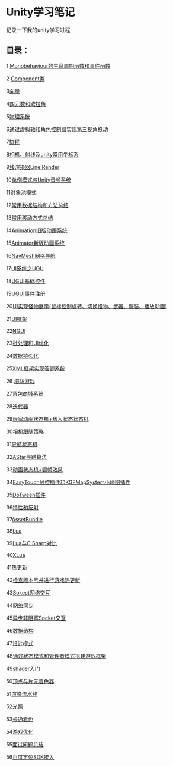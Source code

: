 # Unity学习笔记

记录一下我的unity学习过程

## 目录：

1 [Monobehaviour的生命周期函数和事件函数](https://github.com/zhushouheng/Unity-learning/blob/main/note/Monobehaviour%E7%9A%84%E7%94%9F%E5%91%BD%E5%91%A8%E6%9C%9F%E5%87%BD%E6%95%B0%E5%92%8C%E4%BA%8B%E4%BB%B6%E5%87%BD%E6%95%B0.md)

2 [Component类](https://github.com/zhushouheng/Unity-learning/blob/main/note/Component%E7%B1%BB.md)

3[向量](https://github.com/shishouheng/Unity-learning/blob/main/note/%E5%90%91%E9%87%8F.md)

4[四元数和欧拉角](https://github.com/shishouheng/Unity-learning/blob/main/note/%E5%9B%9B%E5%85%83%E6%95%B0%E5%92%8C%E6%AC%A7%E6%8B%89%E8%A7%92.md)

5[物理系统](https://github.com/shishouheng/Unity-learning/blob/main/note/%E7%89%A9%E7%90%86%E7%B3%BB%E7%BB%9F.md)

6[通过虚拟轴和角色控制器实现第三视角移动](https://github.com/shishouheng/Unity-learning/blob/main/note/%E9%80%9A%E8%BF%87%E8%99%9A%E6%8B%9F%E8%BD%B4%E5%92%8C%E8%A7%92%E8%89%B2%E6%8E%A7%E5%88%B6%E5%99%A8%E5%AE%9E%E7%8E%B0%E7%AC%AC%E4%B8%89%E8%A7%86%E8%A7%92%E7%A7%BB%E5%8A%A8.md)

7[协程](https://github.com/shishouheng/Unity-learning/blob/main/note/%E5%8D%8F%E7%A8%8B.md)

8[相机、射线及unity常用坐标系](https://github.com/shishouheng/Unity-learning/blob/main/note/%E7%9B%B8%E6%9C%BA%E3%80%81%E5%B0%84%E7%BA%BF%E5%8F%8Aunity%E5%B8%B8%E7%94%A8%E5%9D%90%E6%A0%87%E7%B3%BB.md)

9[线渲染器Line Render](https://github.com/shishouheng/Unity-learning/blob/main/note/%E7%BA%BF%E6%B8%B2%E6%9F%93%E5%99%A8Line%20Render.md)

10[单例模式与Unity音频系统](https://github.com/shishouheng/Unity-learning/blob/main/note/%E5%8D%95%E4%BE%8B%E6%A8%A1%E5%BC%8F%E4%B8%8EUnity%E9%9F%B3%E9%A2%91%E7%B3%BB%E7%BB%9F.md)

11[对象池模式](https://github.com/shishouheng/Unity-learning/blob/main/note/%E5%AF%B9%E8%B1%A1%E6%B1%A0%E6%A8%A1%E5%BC%8F.md)

12[常用数据结构和方法总结](https://github.com/shishouheng/Unity-learning/blob/main/note/%E5%B8%B8%E7%94%A8%E6%95%B0%E6%8D%AE%E7%BB%93%E6%9E%84%E5%92%8C%E6%96%B9%E6%B3%95%E6%80%BB%E7%BB%93.md)

13[常用移动方式总结](https://github.com/shishouheng/Unity-learning/blob/main/note/%E5%B8%B8%E7%94%A8%E7%A7%BB%E5%8A%A8%E6%96%B9%E5%BC%8F%E6%80%BB%E7%BB%93.md)

14[Animation旧版动画系统](https://github.com/shishouheng/Unity-learning/blob/main/note/Animation%E5%8A%A8%E7%94%BB%E7%B3%BB%E7%BB%9F.md)

15[Animator新版动画系统](https://github.com/shishouheng/Unity-learning/blob/main/note/Animator%E6%96%B0%E7%89%88%E5%8A%A8%E7%94%BB%E7%B3%BB%E7%BB%9F.md)

16[NavMesh网格导航](https://github.com/shishouheng/Unity-learning/blob/main/note/NavMesh%E7%BD%91%E6%A0%BC%E5%AF%BC%E8%88%AA.md)

17[UI系统之UGU](https://github.com/shishouheng/Unity-learning/blob/main/note/UI%E7%B3%BB%E7%BB%9F%E4%B9%8BUGUI.md)

18[UGUI基础控件](https://github.com/shishouheng/Unity-learning/blob/main/note/UGUI%E5%9F%BA%E7%A1%80%E6%8E%A7%E4%BB%B6.md)

19[UGUI事件注册](https://github.com/shishouheng/Unity-learning/blob/main/note/UGUI%E4%BA%8B%E4%BB%B6%E6%B3%A8%E5%86%8C.md)

20[UI实现怪物展示(鼠标控制旋转、切换怪物、武器、服装、播放动画)](https://github.com/shishouheng/Unity-learning/tree/main/note/UI%E5%AE%9E%E7%8E%B0%E6%80%AA%E7%89%A9%E5%B1%95%E7%A4%BA)

21[UI框架](https://github.com/shishouheng/Unity-learning/tree/main/note/UI%E6%A1%86%E6%9E%B6)

22[NGUI](https://github.com/shishouheng/Unity-learning/blob/main/note/NGUI.md)

23[批处理和UI优化](https://github.com/shishouheng/Unity-learning/blob/main/note/%E6%89%B9%E5%A4%84%E7%90%86%E5%92%8CUI%E4%BC%98%E5%8C%96.md)

24[数据持久化](https://github.com/shishouheng/Unity-learning/blob/main/note/%E6%95%B0%E6%8D%AE%E6%8C%81%E4%B9%85%E5%8C%96.md)

25[XML框架实现答题系统](https://github.com/shishouheng/Unity-learning/tree/main/note/XML%E6%A1%86%E6%9E%B6%E5%AE%9E%E7%8E%B0%E7%AD%94%E9%A2%98%E7%B3%BB%E7%BB%9F)

26 [塔防游戏](https://github.com/shishouheng/Unity-learning/tree/main/note/%E5%A1%94%E9%98%B2%E6%B8%B8%E6%88%8F/Project)

27[背包商城系统](https://github.com/shishouheng/Unity-learning/tree/main/note/Sqlite%E5%AE%9E%E7%8E%B0%E8%83%8C%E5%8C%85%E3%80%81%E8%A3%85%E5%A4%87%E3%80%81%E5%95%86%E5%9F%8E%E7%B3%BB%E7%BB%9F)

28[迭代器](https://github.com/shishouheng/Unity-learning/blob/main/note/%E8%BF%AD%E4%BB%A3%E5%99%A8.md)

29[玩家动画状态机+敌人状态状态机](https://github.com/shishouheng/Unity-learning/tree/main/note/%E7%8E%A9%E5%AE%B6%E5%8A%A8%E7%94%BB%E7%8A%B6%E6%80%81%E6%9C%BA%2B%E6%95%8C%E4%BA%BA%E7%8A%B6%E6%80%81%E7%8A%B6%E6%80%81%E6%9C%BA)

30[相机跟随策略](https://github.com/shishouheng/Unity-learning/blob/main/note/%E6%91%84%E5%83%8F%E6%9C%BA%E8%B7%9F%E9%9A%8F%E7%AD%96%E7%95%A5.md)

31[导航状态机](https://github.com/shishouheng/Unity-learning/tree/main/note/%E5%AF%BC%E8%88%AA%E7%8A%B6%E6%80%81%E6%9C%BA)

32[AStar寻路算法](https://github.com/shishouheng/Unity-learning/blob/main/note/AStar%E7%AE%97%E6%B3%95.md)

33[动画状态机+顿帧效果 ](https://github.com/shishouheng/Unity-learning/tree/main/note/%E5%8A%A8%E7%94%BB%E7%8A%B6%E6%80%81%E6%9C%BA%2B%E6%89%93%E5%87%BB%E6%84%9F%E6%95%88%E6%9E%9C)

34[EasyTouch触控插件和KGFMapSystem小地图插件](https://github.com/shishouheng/Unity-learning/blob/main/note/EasyTouch%E8%A7%A6%E6%8E%A7%E6%8F%92%E4%BB%B6%E5%92%8CKGFMapSystem%E5%B0%8F%E5%9C%B0%E5%9B%BE%E6%8F%92%E4%BB%B6.md)

35[DoTween插件](https://github.com/shishouheng/Unity-learning/blob/main/note/DoTween%E6%8F%92%E4%BB%B6.md)

36[特性和反射](https://github.com/shishouheng/Unity-learning/blob/main/note/%E7%89%B9%E6%80%A7%E5%92%8C%E5%8F%8D%E5%B0%84.md)

37[AssetBundle](https://github.com/shishouheng/Unity-learning/blob/main/note/AssetBundle.md)

38[Lua](https://github.com/shishouheng/Unity-learning/blob/main/note/Lua.md)

39[Lua与C Sharp对比](https://github.com/shishouheng/Unity-learning/blob/main/note/Lua%E4%B8%8EC%20Sharp%E5%AF%B9%E6%AF%94.md)

40[XLua](https://github.com/shishouheng/Unity-learning/blob/main/note/XLua.md)

41[热更新](https://github.com/shishouheng/Unity-learning/blob/main/note/%E7%83%AD%E6%9B%B4%E6%96%B0.md)

42[检查版本号并进行游戏热更新](https://github.com/shishouheng/Unity-learning/blob/main/note/%E6%A3%80%E6%9F%A5%E7%89%88%E6%9C%AC%E5%8F%B7%E5%B9%B6%E8%BF%9B%E8%A1%8C%E6%B8%B8%E6%88%8F%E6%9B%B4%E6%96%B0.md)

43[Sokect网络交互](https://github.com/shishouheng/Unity-learning/blob/main/note/Socket%E7%BD%91%E7%BB%9C%E4%BA%A4%E4%BA%92.md)

44[网络同步](https://github.com/shishouheng/Unity-learning/blob/main/note/%E7%BD%91%E7%BB%9C%E5%90%8C%E6%AD%A5.md)

45[异步非阻塞Socket交互](https://github.com/shishouheng/Unity-learning/blob/main/note/%E5%BC%82%E6%AD%A5%E9%9D%9E%E9%98%BB%E5%A1%9ESocket%E4%BA%A4%E4%BA%92.md)

46[数据结构](https://github.com/shishouheng/Unity-learning/blob/main/note/%E6%95%B0%E6%8D%AE%E7%BB%93%E6%9E%84.md)

47[设计模式](https://github.com/shishouheng/Unity-learning/blob/main/note/%E8%AE%BE%E8%AE%A1%E6%A8%A1%E5%BC%8F.md)

48[通过状态模式和管理者模式搭建游戏框架](https://github.com/shishouheng/Unity-learning/blob/main/note/%E9%80%9A%E8%BF%87%E7%8A%B6%E6%80%81%E6%A8%A1%E5%BC%8F%E5%92%8C%E7%AE%A1%E7%90%86%E8%80%85%E6%A8%A1%E5%BC%8F%E6%90%AD%E5%BB%BA%E6%B8%B8%E6%88%8F%E6%A1%86%E6%9E%B6.md)

49[shader入门](https://github.com/shishouheng/Unity-learning/blob/main/note/Shader%E5%85%A5%E9%97%A8.md#%E4%B8%89%E8%A1%A8%E9%9D%A2%E7%9D%80%E8%89%B2%E5%99%A8%E4%BB%A3%E7%A0%81%E7%BB%93%E6%9E%84)

50[顶点与片元着色器](https://github.com/shishouheng/Unity-learning/blob/main/note/%E9%A1%B6%E7%82%B9%E4%B8%8E%E7%89%87%E5%85%83%E7%9D%80%E8%89%B2%E5%99%A8.md)

51[渲染流水线](https://github.com/shishouheng/Unity-learning/blob/main/note/%E6%B8%B2%E6%9F%93%E6%B5%81%E6%B0%B4%E7%BA%BF.md)

52[光照](https://github.com/shishouheng/Unity-learning/blob/main/note/%E5%85%89%E7%85%A7.md)

53[卡通着色](https://github.com/shishouheng/Unity-learning/blob/main/note/%E5%8D%A1%E9%80%9A%E7%9D%80%E8%89%B2.md)

54[游戏优化](https://github.com/shishouheng/Unity-learning/blob/main/note/%E6%B8%B8%E6%88%8F%E4%BC%98%E5%8C%96.md)

55[面试问题总结](https://github.com/shishouheng/Unity-learning/blob/main/note/%E9%9D%A2%E8%AF%95%E9%97%AE%E9%A2%98%E6%80%BB%E7%BB%93.md)

56[百度定位SDK接入]()